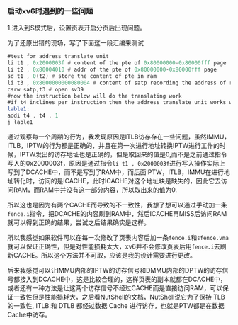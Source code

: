 ### 启动xv6时遇到的一些问题

1.进入到S模式后，设置页表开启分页后出现问题。

为了还原出错的现场，写了下面这一段汇编来测试

```asm
#test for address translate unit
li t1 , 0x2000003f # content of the pte of 0x80000000-0x80000fff page 
li t2 , 0x80004010 # addr of the pte of 0x80000000-0x80000fff page
sd t1 , 0(t2) # store the content of pte in ram
li t3 , 0x8000000000080004 # content of satp recording the address of root page table
csrw satp,t3 # open sv39 
#now the instruction below will do the translating work
#if t4 inclines per instruction then the address translate unit works well
lable1:
addi t4 , t4 , 1
j lable1
```

通过观察每一个周期的行为，我发现原因是ITLB访存存在一些问题，虽然IMMU，ITLB，IPTW的行为都是正确的，并且在第一次进行地址转换IPTW进行工作的时候，IPTW发出的访存地址也是正确的，但是取回来的值是0,而不是之前通过指令写入的0x2000003f，原因是通过指令`li t1 , 0x2000003f`进行写入操作实际上写到了DCACHE中，而不是写到了RAM中，而后面IPTW，ITLB，IMMU在进行地址转化时，访问的是ICACHE，此时ICACHE对这个地址块是缺失的，因此它去访问RAM，而RAM中并没有这一部分内容，所以取出来的值为0.

所以这也是因为有两个CACHE而导致的不一致性，我想了想可以通过手动加一条`fence.i`指令，把DCACHE的内容刷到RAM中，然后ICACHE再MISS后访问RAM就可以得到正确的结果，尝试之后结果确实是这样。

所以我感觉如果软件可以在每一次修改了页表内容后加一条`fence.i`和`sfence.vma`就可以保证正确性，但是对性能损耗太大，xv6并不会修改页表后用`fence.i`去刷新CACHE。所以这个方法并不可取，应该是我的设计需要进行更改。

后来我感觉可以让IMMU内部的IPTW的访存信号和DMMU内部的DPTW的访存信号都接入到DCACHE中，这是比较合理的，这样页表的副本就都在DCACHE中，或者还有一种方法是让这两个访存信号不经过CACHE而是直接访问RAM，可以保证一致性但是性能损耗大，之后看NutShell的文档，NutShell说它为了保持 TLB 的一致性, ITLB 和 DTLB 都经过数据 Cache 进行访存，也就是PTW都是在数据Cache中访存。

